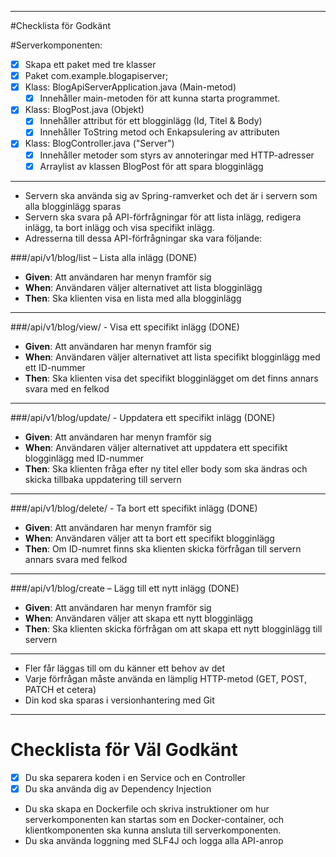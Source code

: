 
***

#Checklista för Godkänt

#Serverkomponenten:

- [x] Skapa ett paket med tre klasser
- [x] Paket com.example.blogapiserver;
- [x] Klass: BlogApiServerApplication.java (Main-metod)
  - [x] Innehåller main-metoden för att kunna starta programmet.

- [x] Klass: BlogPost.java (Objekt)
  - [x] Innehåller attribut för ett blogginlägg (Id, Titel & Body)
  - [x] Innehåller ToString metod och Enkapsulering av attributen

- [x] Klass: BlogController.java ("Server")
  - [x] Innehåller metoder som styrs av annoteringar med HTTP-adresser
  - [x] Arraylist av klassen BlogPost för att spara blogginlägg

***

- Servern ska använda sig av Spring-ramverket och det är i servern som alla
blogginlägg sparas
- Servern ska svara på API-förfrågningar för att lista inlägg, redigera inlägg, ta bort
inlägg och visa specifikt inlägg.
- Adresserna till dessa API-förfrågningar ska vara följande:

###/api/v1/blog/list – Lista alla inlägg (DONE)
- **Given**: Att användaren har menyn framför sig
- **When**: Användaren väljer alternativet att lista blogginlägg
- **Then**: Ska klienten visa en lista med alla blogginlägg
***
  ###/api/v1/blog/view/<id> - Visa ett specifikt inlägg (DONE)
- **Given**: Att användaren har menyn framför sig
- **When**: Användaren väljer alternativet att lista specifikt blogginlägg med ett ID-nummer
- **Then**: Ska klienten visa det specifikt blogginlägget om det finns annars svara med en felkod
***
  ###/api/v1/blog/update/<id> - Uppdatera ett specifikt inlägg (DONE)
- **Given**: Att användaren har menyn framför sig
- **When**: Användaren väljer alternativet att uppdatera ett specifikt blogginlägg med ID-nummer
- **Then**: Ska klienten fråga efter ny titel eller body som ska ändras och skicka tillbaka uppdatering till servern
***
  ###/api/v1/blog/delete/<id> - Ta bort ett specifikt inlägg (DONE)
- **Given**: Att användaren har menyn framför sig 
- **When**: Användaren väljer att ta bort ett specifikt blogginlägg 
- **Then**: Om ID-numret finns ska klienten skicka förfrågan till servern annars svara med felkod
***
  ###/api/v1/blog/create – Lägg till ett nytt inlägg (DONE)
- **Given**: Att användaren har menyn framför sig
- **When**: Användaren väljer att skapa ett nytt blogginlägg 
- **Then**: Ska klienten skicka förfrågan om att skapa ett nytt blogginlägg till servern
***

- Fler får läggas till om du känner ett behov av det
- Varje förfrågan måste använda en lämplig HTTP-metod (GET, POST, PATCH et cetera)
- Din kod ska sparas i versionhantering med Git

***

# Checklista för Väl Godkänt

- [x] Du ska separera koden i en Service och en Controller
- [x] Du ska använda dig av Dependency Injection
- Du ska skapa en Dockerfile och skriva instruktioner om hur serverkomponenten
kan startas som en Docker-container, och klientkomponenten ska kunna ansluta
till serverkomponenten.
- Du ska använda loggning med SLF4J och logga alla API-anrop